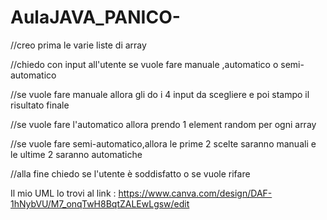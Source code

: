 # AulaJAVA_PANICO-

//creo prima le varie liste di array

   //chiedo con input all'utente se vuole fare manuale ,automatico o semi-automatico

   //se vuole fare manuale allora gli do i 4 input da scegliere e poi stampo il risultato finale

   //se vuole fare l'automatico allora prendo 1 element random per ogni array

   //se vuole fare semi-automatico,allora le prime 2 scelte saranno manuali e le ultime 2 saranno automatiche

   //alla fine chiedo se l'utente è soddisfatto o se vuole rifare


Il mio UML lo trovi al link : https://www.canva.com/design/DAF-1hNybVU/M7_onqTwH8BqtZALEwLgsw/edit
